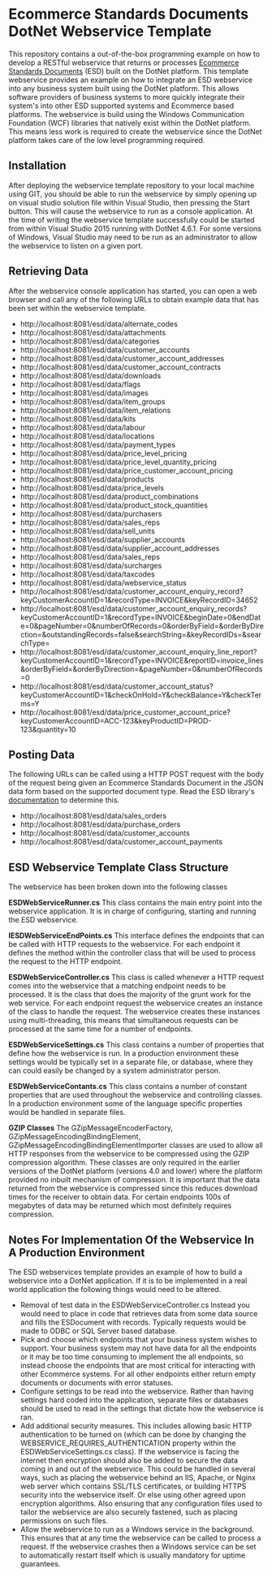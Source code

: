# Ecommerce Standards Documents DotNet Webservice Template
This repository contains a out-of-the-box programming example on how to develop a RESTful webservice that returns or processes [Ecommerce Standards Documents](https://github.com/squizzdotcom/ecommerce-standards-documents-dotnet-library) (ESD) built on the DotNet platform. 
This template webservice provides an example on how to integrate an ESD webservice into any business system built using the DotNet platform. This allows software providers of business systems to more quickly integrate their system's into other ESD supported systems and Ecommerce based platforms.
The webservice is build using the Windows Communication Foundation (WCF) libraries that natively exist within the DotNet platform. This means less work is required to create the webservice since the DotNet platform takes care of the low level programming required.

## Installation
After deploying the webservice template repository to your local machine using GIT, you should be able to run the webservice by simply opening up on visual studio solution file within Visual Studio, then pressing the Start button. This will cause the webservice to run as a console application. At the time of writing the webservice template successfully could be started from within Visual Studio 2015 running with DotNet 4.6.1. For some versions of Windows, Visual Studio may need to be run as an administrator to allow the webservice to listen on a given port.

## Retrieving Data
After the webservice console application has started, you can open a web browser and call any of the following URLs to obtain example data that has been set within the webservice template.

* http://localhost:8081/esd/data/alternate_codes
* http://localhost:8081/esd/data/attachments
* http://localhost:8081/esd/data/categories
* http://localhost:8081/esd/data/customer_accounts
* http://localhost:8081/esd/data/customer_account_addresses
* http://localhost:8081/esd/data/customer_account_contracts
* http://localhost:8081/esd/data/downloads
* http://localhost:8081/esd/data/flags
* http://localhost:8081/esd/data/images
* http://localhost:8081/esd/data/item_groups
* http://localhost:8081/esd/data/item_relations
* http://localhost:8081/esd/data/kits
* http://localhost:8081/esd/data/labour
* http://localhost:8081/esd/data/locations
* http://localhost:8081/esd/data/payment_types
* http://localhost:8081/esd/data/price_level_pricing
* http://localhost:8081/esd/data/price_level_quantity_pricing
* http://localhost:8081/esd/data/price_customer_account_pricing
* http://localhost:8081/esd/data/products
* http://localhost:8081/esd/data/price_levels
* http://localhost:8081/esd/data/product_combinations
* http://localhost:8081/esd/data/product_stock_quantities
* http://localhost:8081/esd/data/purchasers
* http://localhost:8081/esd/data/sales_reps
* http://localhost:8081/esd/data/sell_units
* http://localhost:8081/esd/data/supplier_accounts
* http://localhost:8081/esd/data/supplier_account_addresses
* http://localhost:8081/esd/data/sales_reps
* http://localhost:8081/esd/data/surcharges
* http://localhost:8081/esd/data/taxcodes
* http://localhost:8081/esd/data/webservice_status
* http://localhost:8081/esd/data/customer_account_enquiry_record?keyCustomerAccountID=1&recordType=INVOICE&keyRecordID=34652
* http://localhost:8081/esd/data/customer_account_enquiry_records?keyCustomerAccountID=1&recordType=INVOICE&beginDate=0&endDate=0&pageNumber=0&numberOfRecords=0&orderByField=&orderByDirection=&outstandingRecords=false&searchString=&keyRecordIDs=&searchType=
* http://localhost:8081/esd/data/customer_account_enquiry_line_report?keyCustomerAccountID=1&recordType=INVOICE&reportID=invoice_lines&orderByField=&orderByDirection=&pageNumber=0&numberOfRecords=0
* http://localhost:8081/esd/data/customer_account_status?keyCustomerAccountID=1&checkOnHold=Y&checkBalance=Y&checkTerms=Y
* http://localhost:8081/esd/data/price_customer_account_price?keyCustomerAccountID=ACC-123&keyProductID=PROD-123&quantity=10

## Posting Data
The following URLs can be called using a HTTP POST request with the body of the request being given an Ecommerce Standards Document in the JSON data form based on the supported document type. Read the ESD library's [documentation](https://www.squizz.com/esd/index.html) to determine this.
* http://localhost:8081/esd/data/sales_orders
* http://localhost:8081/esd/data/purchase_orders
* http://localhost:8081/esd/data/customer_accounts
* http://localhost:8081/esd/data/customer_account_payments

## ESD Webservice Template Class Structure
The webservice has been broken down into the following classes

**ESDWebServiceRunner.cs**
This class contains the main entry point into the webservice application. It is in charge of configuring, starting and running the ESD webservice.

**IESDWebServiceEndPoints.cs**
This interface defines the endpoints that can be called with HTTP requests to the webservice. For each endpoint it defines the method within the controller class that will be used to process the request to the HTTP endpoint. 

**ESDWebServiceController.cs**
This class is called whenever a HTTP request comes into the webservice that a matching endpoint needs to be processed. It is the class that does the majority of the grunt work for the web service. For each endpoint request the webservice creates an instance of the class to handle the request. The webservice creates these instances using multi-threading, this means that simultaneous requests can be processed at the same time for a number of endpoints.

**ESDWebServiceSettings.cs**
This class contains a number of properties that define how the webservice is run. In a production environment these settings would be typically set in a separate file, or database, where they can could easily be changed by a system administrator person.

**ESDWebServiceContants.cs**
This class contains a number of constant properties that are used throughout the webservice and controlling classes. In a production environment some of the language specific properties would be handled in separate files.

**GZIP Classes**
The GZipMessageEncoderFactory, GZipMessageEncodingBindingElement, GZipMessageEncodingBindingElementImporter classes are used to allow all HTTP responses from the webservice to be compressed using the GZIP compression algorithm. These classes are only required in the earlier versions of the DotNet platform (versions 4.0 and lower) where the platform provided no inbuilt mechanism of compression. It is important that the data returned from the webservice is compressed since this reduces download times for the receiver to obtain data. For certain endpoints 100s of megabytes of data may be returned which most definitely requires compression.

## Notes For Implementation Of the Webservice In A Production Environment
The ESD webservices template provides an example of how to build a webservice into a DotNet application. If it is to be implemented in a real world application the following things would need to be altered.
* Removal of test data in the ESDWebServiceController.cs Instead you would need to place in code that retrieves data from some data source and fills the ESDocument with records. Typically requests would be made to ODBC or SQL Server based database.
* Pick and choose which endpoints that your business system wishes to support. Your business system may not have data for all the endpoints or it may be too time consuming to implement the all endpoints, so instead choose the endpoints that are most critical for interacting with other Ecommerce systems. For all other endpoints either return empty documents or documents with error statuses.
* Configure settings to be read into the webservice. Rather than having settings hard coded into the application, separate files or databases should be used to read in the settings that dictate how the webservice is ran.
* Add additional security measures. This includes allowing basic HTTP authentication to be turned on (which can be done by changing the WEBSERVICE_REQUIRES_AUTHENTICATION property within the ESDWebServiceSettings.cs class). If the webservice is facing the internet then encryption should also be added to secure the data coming in and out of the webservice. This could be handled in several ways, such as placing the webservice behind an IIS, Apache, or Nginx web server which contains SSL/TLS certificates, or building HTTPS security into the webservice itself. Or else using other agreed upon encryption algorithms. Also ensuring that any configuration files used to tailor the webservice are also securely fastened, such as placing permissions on such files.
* Allow the webservice to run as a Windows service in the background. This ensures that at any time the webservice can be called to process a request. If the webservice crashes then a Windows service can be set to automatically restart itself which is usually mandatory for uptime guarantees. 
